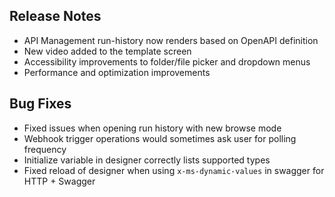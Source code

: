 ## Release Notes
* API Management run-history now renders based on OpenAPI definition
* New video added to the template screen
* Accessibility improvements to folder/file picker and dropdown menus
* Performance and optimization improvements

## Bug Fixes
* Fixed issues when opening run history with new browse mode
* Webhook trigger operations would sometimes ask user for polling frequency
* Initialize variable in designer correctly lists supported types
* Fixed reload of designer when using `x-ms-dynamic-values` in swagger for HTTP + Swagger